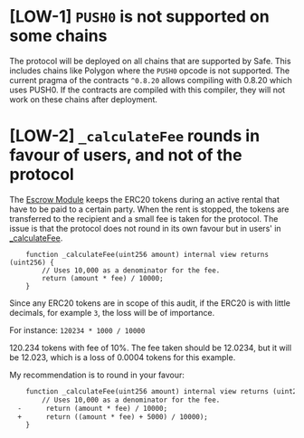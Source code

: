 # [LOW-1] `PUSH0` is not supported on some chains
The protocol will be deployed on all chains that are supported by Safe. This includes chains like Polygon where the `PUSH0` opcode is not supported. The current pragma of the contracts `^0.8.20` allows compiling with 0.8.20 which uses PUSH0. If the contracts are compiled with this compiler, they will not work on these chains after deployment.

# [LOW-2] `_calculateFee` rounds in favour of users, and not of the protocol
The [Escrow Module](https://github.com/re-nft/smart-contracts/blob/main/src/modules/PaymentEscrow.sol) keeps the ERC20 tokens during an active rental that have to be paid to a certain party. When the rent is stopped, the tokens are transferred to the recipient and a small fee is taken for the protocol. The issue is that the protocol does not round in its own favour but in users' in [_calculateFee](https://github.com/re-nft/smart-contracts/blob/3ddd32455a849c3c6dc3c3aad7a33a6c9b44c291/src/modules/PaymentEscrow.sol#L88C1-L91C6). 

```solidity
    function _calculateFee(uint256 amount) internal view returns (uint256) {
        // Uses 10,000 as a denominator for the fee.
        return (amount * fee) / 10000;
    }
```

Since any ERC20 tokens are in scope of this audit, if the ERC20 is with little decimals, for example `3`, the loss will be of importance. 

For instance:
`120234 * 1000 / 10000`

120.234 tokens with fee of 10%. The fee taken should be 12.0234, but it will be 12.023, which is a loss of 0.0004 tokens for this example.

My recommendation is to round in your favour:
```diff
    function _calculateFee(uint256 amount) internal view returns (uint256) {
        // Uses 10,000 as a denominator for the fee.
  -      return (amount * fee) / 10000;
  +      return ((amount * fee) + 5000) / 10000);
    }
```